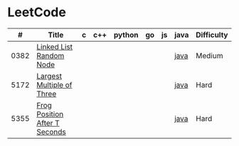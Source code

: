LeetCode
========
 

| # | Title | c | c++ | python | go | js | java | Difficulty |
|---| ----- | -------- | ---------- | ---------- | ---------- | ---------- | ---------- | ---------- |
|0382|[Linked List Random Node](https://leetcode-cn.com/problems/linked-list-random-node/)| | | | | |[java](./382/382.java)|Medium|
|5172|[Largest Multiple of Three](https://leetcode-cn.com/contest/weekly-contest-177/problems/largest-multiple-of-three/) | | | | | |[java](./5172/5172.java)|Hard|
|5355|[Frog Position After T Seconds](https://leetcode-cn.com/contest/weekly-contest-179/problems/frog-position-after-t-seconds/) | | | | | |[java](./5355/5355.java)|Hard|
